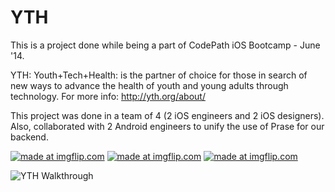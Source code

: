 YTH
===

This is a project done while being a part of CodePath iOS Bootcamp - June '14. 

YTH: Youth+Tech+Health: is the partner of choice for those in search of new ways to advance the health of youth and young adults through technology. For more info: http://yth.org/about/

This project was done in a team of 4 (2 iOS engineers and 2 iOS designers). Also, collaborated with 2 Android engineers to unify the use of Prase for our backend.

<a href="https://imgflip.com/gif/b35py"><img src="https://i.imgflip.com/b35py.gif" title="made at imgflip.com"/></a>
<a href="https://imgflip.com/gif/b35vw"><img src="https://i.imgflip.com/b35vw.gif" title="made at imgflip.com"/></a>
<a href="https://imgflip.com/gif/b35yw"><img src="https://i.imgflip.com/b35yw.gif" title="made at imgflip.com"/></a>


![YTH Walkthrough](http://i.imgur.com/ZtbCLy0.gifv)
